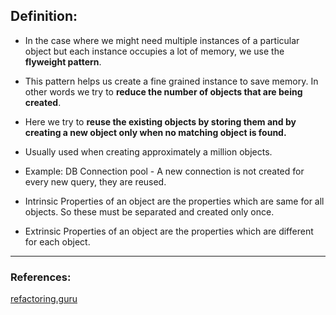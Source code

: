 ## Definition:
- In the case where we might need multiple instances of a particular object
but each instance occupies a lot of memory, we use the **flyweight pattern**.
- This pattern helps us create a fine grained instance to save memory. In other words
we try to **reduce the number of objects that are being created**.
- Here we try to **reuse the existing objects by storing them and by creating a new object
only when no matching object is found.**
- Usually used when creating approximately a million objects.
- Example: DB Connection pool - A new connection is not created for every new query, they
are reused.

- Intrinsic Properties of an object are the properties which are same for all objects. So these must be 
separated and created only once.
- Extrinsic Properties of an object are the properties which are different for each object.

---
### References:
[refactoring.guru](https://refactoring.guru/design-patterns/facade/java/example#example-0)